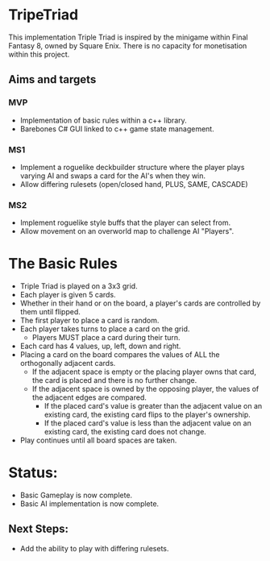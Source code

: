 # TripeTriad
This implementation Triple Triad is inspired by the minigame within Final Fantasy 8, owned by Square Enix. There is no capacity for monetisation within this project.

## Aims and targets
### MVP
  - Implementation of basic rules within a c++ library.
  - Barebones C# GUI linked to c++ game state management.
### MS1
  - Implement a roguelike deckbuilder structure where the player plays varying AI and swaps a card for the AI's when they win.
  - Allow differing rulesets (open/closed hand, PLUS, SAME, CASCADE)
### MS2
  - Implement roguelike style buffs that the player can select from.
  - Allow movement on an overworld map to challenge AI "Players".

# The Basic Rules
- Triple Triad is played on a 3x3 grid.
- Each player is given 5 cards.
- Whether in their hand or on the board, a player's cards are controlled by them until flipped.
- The first player to place a card is random.
- Each player takes turns to place a card on the grid.
  - Players MUST place a card during their turn.
- Each card has 4 values, up, left, down and right.
- Placing a card on the board compares the values of ALL the orthogonally adjacent cards.
  - If the adjacent space is empty or the placing player owns that card, the card is placed and there is no further change.
  - If the adjacent space is owned by the opposing player, the values of the adjacent edges are compared.
    - If the placed card's value is greater than the adjacent value on an existing card, the existing card flips to the player's ownership.
    - If the placed card's value is less than the adjacent value on an existing card, the existing card does not change.
- Play continues until all board spaces are taken.

# Status:
- Basic Gameplay is now complete.
- Basic AI implementation is now complete.
## Next Steps:
- Add the ability to play with differing rulesets.
